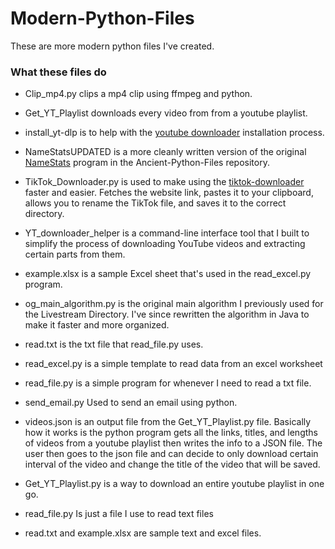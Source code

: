 # Modern-Python-Files
These are more modern python files I've created.

### What these files do
- Clip_mp4.py clips a mp4 clip using ffmpeg and python. 

- Get_YT_Playlist downloads every video from from a youtube playlist.

- install_yt-dlp is to help with the [youtube downloader](https://github.com/ytdl-org/youtube-dl) installation process. 

- NameStatsUPDATED is a more cleanly written version of the original [NameStats](https://github.com/MichaelT-178/Ancient-Python-Files/blob/main/NameStats.py) program in the Ancient-Python-Files repository.

- TikTok_Downloader.py is used to make using the [tiktok-downloader](https://github.com/n0l3r/tiktok-downloader) faster and easier. Fetches the website link, pastes it to your clipboard, allows you to rename the TikTok file, and saves it to the correct directory.

- YT_downloader_helper is a command-line interface tool that I built to simplify the process of downloading YouTube videos and extracting certain parts from them.

- example.xlsx is a sample Excel sheet that's used in the read_excel.py program.

- og_main_algorithm.py is the original main algorithm I previously used for the Livestream Directory. I've since rewritten the algorithm in Java to make it faster and more organized.

- read.txt is the txt file that read_file.py uses.

- read_excel.py is a simple template to read data from an excel worksheet

- read_file.py is a simple program for whenever I need to read a txt file.

- send_email.py Used to send an email using python.

- videos.json is an output file from the Get_YT_Playlist.py file. Basically how it works is the python program gets all the links, titles, and lengths of videos from a youtube playlist then writes the info to a JSON file. The user then goes to the json file and can decide to only download certain interval of the video and change the title of the video that will be saved.






- Get_YT_Playlist.py is a way to download an entire youtube playlist in one go.


- read_file.py Is just a file I use to read text files 

- read.txt and example.xlsx are sample text and excel files.

